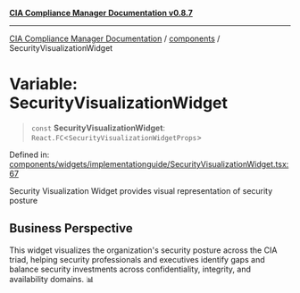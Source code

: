 [**CIA Compliance Manager Documentation v0.8.7**](../../README.md)

***

[CIA Compliance Manager Documentation](../../modules.md) / [components](../README.md) / SecurityVisualizationWidget

# Variable: SecurityVisualizationWidget

> `const` **SecurityVisualizationWidget**: `React.FC`\<`SecurityVisualizationWidgetProps`\>

Defined in: [components/widgets/implementationguide/SecurityVisualizationWidget.tsx:67](https://github.com/Hack23/cia-compliance-manager/blob/c1b03266cad85c2f58531e3fd0aea147fa649ae0/src/components/widgets/implementationguide/SecurityVisualizationWidget.tsx#L67)

Security Visualization Widget provides visual representation of security posture

## Business Perspective

This widget visualizes the organization's security posture across the CIA triad,
helping security professionals and executives identify gaps and balance security
investments across confidentiality, integrity, and availability domains. 📊
